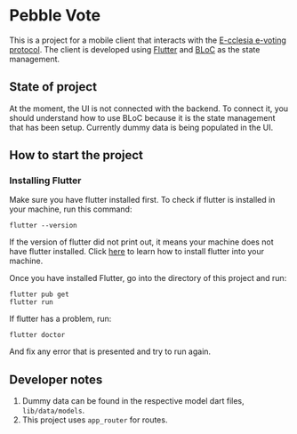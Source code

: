 # Pebble Vote

This is a project for a mobile client that interacts with the [E-cclesia e-voting protocol](https://www.pebble.vote/). The client is developed using [Flutter](https://flutter.dev/) and [BLoC](https://bloclibrary.dev/#/) as the state management.

## State of project

At the moment, the UI is not connected with the backend. To connect it, you should understand how to use BLoC because it is the state management that has been setup. Currently dummy data is being populated in the UI.

## How to start the project

### Installing Flutter

Make sure you have flutter installed first. To check if flutter is installed in your machine, run this command:

```
flutter --version
```

If the version of flutter did not print out, it means your machine does not have flutter installed. Click [here](https://docs.flutter.dev/get-started/install/windows) to learn how to install flutter into your machine.

Once you have installed Flutter, go into the directory of this project and run:

```
flutter pub get
flutter run
```

If flutter has a problem, run:

```
flutter doctor
```

And fix any error that is presented and try to run again.

## Developer notes

1. Dummy data can be found in the respective model dart files, `lib/data/models`.
2. This project uses `app_router` for routes.